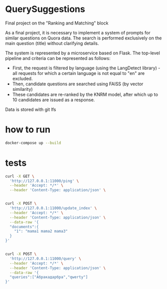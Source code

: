 # QuerySuggestions
Final project on the "Ranking and Matching" block

As a final project, it is necessary to implement a system of prompts for similar questions on Quora data. The search is performed exclusively on the main question (title) without clarifying details.

The system is represented by a microservice based on Flask. The top-level pipeline and criteria can be represented as follows:
- First, the request is filtered by language (using the LangDetect library) - all requests for which a certain language is not equal to "en" are excluded.
- Then, candidate questions are searched using FAISS (by vector similarity)
- These candidates are re-ranked by the KNRM model, after which up to 10 candidates are issued as a response.

Data is stored with git lfs

# how to run
```bash
docker-compose up --build
```


# tests
```bash
curl -X GET \
  'http://127.0.0.1:11000/ping' \
  --header 'Accept: */*' \
  --header 'Content-Type: application/json' \


curl -X POST \
  'http://127.0.0.1:11000/update_index' \
  --header 'Accept: */*' \
  --header 'Content-Type: application/json' \
  --data-raw '{
  "documents":{
    "1": "mama1 mama2 mama3"
  }
}'


curl -X POST \
  'http://127.0.0.1:11000/query' \
  --header 'Accept: */*' \
  --header 'Content-Type: application/json' \
  --data-raw '{
  "queries":["Абракадарбра","qwerty"]
}'
```

